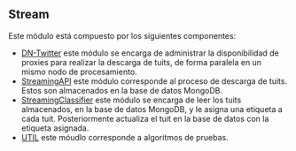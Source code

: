 ## Stream ##
Este módulo está compuesto por los siguientes componentes:

- [DN-Twitter](https://github.com/lbarreraabarca/TwitterML/tree/master/Stream/DN-Twitter) este módulo se encarga de administrar la disponibilidad de proxies para realizar la descarga de tuits, de forma paralela en un mismo nodo de procesamiento.
- [StreamingAPI](https://github.com/lbarreraabarca/TwitterML/tree/master/Stream/StreamingAPI) este módulo corresponde al proceso de descarga de tuits. Estos son almacenados en la base de datos MongoDB. 
- [StreamingClassifier](https://github.com/lbarreraabarca/TwitterML/tree/master/Stream/StreamingClassifier) este módulo se encarga de leer los tuits almacenados, en la base de datos MongoDB, y le asigna una etiqueta a cada tuit. Posteriormente actualiza el tuit en la base de datos con la etiqueta asignada. 
- [UTIL](https://github.com/lbarreraabarca/TwitterML/tree/master/Stream/UTIL) este móudlo corresponde a algoritmos de pruebas. 

